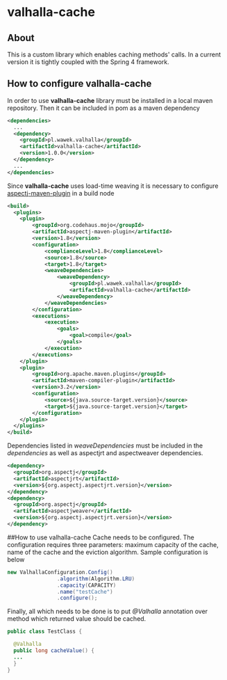 # valhalla-cache
## About
This is a custom library which enables caching methods' calls. In a current version it is tightly coupled with the Spring 4 framework.

## How to configure valhalla-cache
In order to use **valhalla-cache** library must be installed in a local maven repository. Then it can be included in pom as a maven dependency

```xml
<dependencies>
  ...
  <dependency>
    <groupId>pl.wawek.valhalla</groupId>
    <artifactId>valhalla-cache</artifactId>
    <version>1.0.0</version>
  </dependency>
  ...
</dependencies>
```

Since **valhalla-cache** uses load-time weaving it is necessary to configure [aspectj-maven-plugin](http://www.mojohaus.org/aspectj-maven-plugin/) in a build node

```xml
<build>
  <plugins>
    <plugin>
        <groupId>org.codehaus.mojo</groupId>
        <artifactId>aspectj-maven-plugin</artifactId>
        <version>1.8</version>
        <configuration>
            <complianceLevel>1.8</complianceLevel>
            <source>1.8</source>
            <target>1.8</target>
            <weaveDependencies>
                <weaveDependency>
                    <groupId>pl.wawek.valhalla</groupId>
                    <artifactId>valhalla-cache</artifactId>
                </weaveDependency>
            </weaveDependencies>
        </configuration>
        <executions>
            <execution>
                <goals>
                    <goal>compile</goal>
                </goals>
            </execution>
        </executions>
    </plugin>
    <plugin>
        <groupId>org.apache.maven.plugins</groupId>
        <artifactId>maven-compiler-plugin</artifactId>
        <version>3.2</version>
        <configuration>
            <source>${java.source-target.version}</source>
            <target>${java.source-target.version}</target>
        </configuration>
    </plugin>
  </plugins>
</build>
```

Dependencies listed in *weaveDependencies* must be included in the *dependencies* as well as aspectjrt and aspectweaver dependencies.

```xml
<dependency>
  <groupId>org.aspectj</groupId>
  <artifactId>aspectjrt</artifactId>
  <version>${org.aspectj.aspectjrt.version}</version>
</dependency>
<dependency>
  <groupId>org.aspectj</groupId>
  <artifactId>aspectjweaver</artifactId>
  <version>${org.aspectj.aspectjrt.version}</version>
</dependency>
```

##How to use valhalla-cache
Cache needs to be configured. The configuration requires three parameters: maximum capacity of the cache, name of the cache and the eviction algorithm. Sample configuration is below
```java
new ValhallaConfiguration.Config()
                .algorithm(Algorithm.LRU)
                .capacity(CAPACITY)
                .name("testCache")
                .configure();
```

Finally, all which needs to be done is to put *@Valhalla* annotation over method which returned value should be cached.
```java
public class TestClass {

  @Valhalla
  public long cacheValue() {
  ...
  }
}
```
